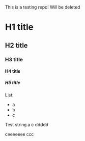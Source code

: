 This is a testing repo!
Will be deleted

# H1 title
## H2 title
### H3 title
#### H4 title
##### H5 title

List:
- a
- b
- c

Test string
a
c
ddddd


ceeeeeee
ccc
